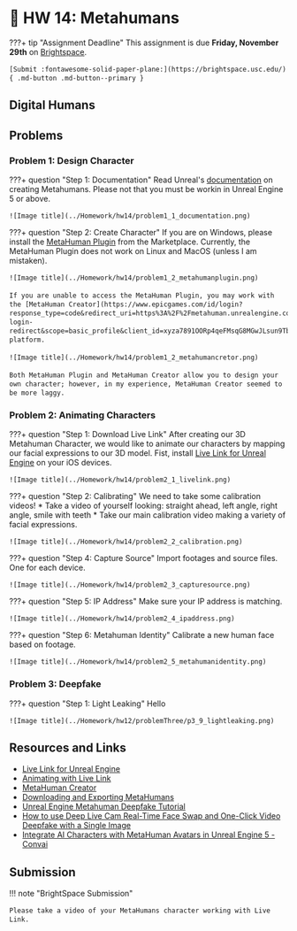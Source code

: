 # 👼 HW 14: Metahumans
???+ tip "Assignment Deadline"
    This assignment is due **Friday, November 29th** on [Brightspace](https://brightspace.usc.edu/).

    [Submit :fontawesome-solid-paper-plane:](https://brightspace.usc.edu/){ .md-button .md-button--primary }

## Digital Humans

## Problems

### Problem 1: Design Character

???+ question "Step 1: Documentation"
    Read Unreal's [documentation](https://dev.epicgames.com/documentation/en-us/metahuman/creating-a-metahuman-in-metahuman-creator) on creating Metahumans. Please not that you must be workin in Unreal Engine 5 or above. 

    ![Image title](../Homework/hw14/problem1_1_documentation.png)

???+ question "Step 2: Create Character"
    If you are on Windows, please install the [MetaHuman Plugin](https://www.fab.com/listings/055a6486-ad17-4590-aa1e-261d47f7f041) from the Marketplace. Currently, the MetaHuman Plugin does not work on Linux and MacOS (unless I am mistaken). 

    ![Image title](../Homework/hw14/problem1_2_metahumanplugin.png)

    If you are unable to access the MetaHuman Plugin, you may work with the [MetaHuman Creator](https://www.epicgames.com/id/login?response_type=code&redirect_uri=https%3A%2F%2Fmetahuman.unrealengine.com%2Feos-login-redirect&scope=basic_profile&client_id=xyza7891OORp4qeFMsqG8MGwJLsun9Tb) platform. 

    ![Image title](../Homework/hw14/problem1_2_metahumancretor.png)

    Both MetaHuman Plugin and MetaHuman Creator allow you to design your own character; however, in my experience, MetaHuman Creator seemed to be more laggy.

### Problem 2: Animating Characters

???+ question "Step 1: Download Live Link"
    After creating our 3D Metahuman Character, we would like to animate our characters by mapping our facial expressions to our 3D model.
    Fist, install [Live Link for Unreal Engine](https://apps.apple.com/us/app/live-link-face/id1495370836) on your iOS devices. 

    ![Image title](../Homework/hw14/problem2_1_livelink.png)

???+ question "Step 2: Calibrating"
    We need to take some calibration videos! 
    * Take a video of yourself looking: straight ahead, left angle, right angle, smile with teeth
    * Take our main calibration video making a variety of facial expressions.

    ![Image title](../Homework/hw14/problem2_2_calibration.png)

???+ question "Step 4: Capture Source"
    Import footages and source files. One for each device.

    ![Image title](../Homework/hw14/problem2_3_capturesource.png)

???+ question "Step 5: IP Address"
    Make sure your IP address is matching. 

    ![Image title](../Homework/hw14/problem2_4_ipaddress.png)

???+ question "Step 6: Metahuman Identity"
    Calibrate a new human face based on footage.

    ![Image title](../Homework/hw14/problem2_5_metahumanidentity.png)

### Problem 3: Deepfake

???+ question "Step 1: Light Leaking"
    Hello

    ![Image title](../Homework/hw12/problemThree/p3_9_lightleaking.png)

## Resources and Links
* [Live Link for Unreal Engine](https://apps.apple.com/us/app/live-link-face/id1495370836)
* [Animating with Live Link](https://dev.epicgames.com/documentation/en-us/metahuman/animating-metahumans-with-livelink-in-unreal-engine)
* [MetaHuman Creator](https://metahuman.unrealengine.com/)
* [Downloading and Exporting MetaHumans](https://dev.epicgames.com/documentation/en-us/metahuman/downloading-and-exporting-metahumans)
* [Unreal Engine Metahuman Deepfake Tutorial](https://www.youtube.com/watch?v=qJ596eXPqHc)
* [How to use Deep Live Cam Real-Time Face Swap and One-Click Video Deepfake with a Single Image](https://medium.com/@researchgraph/how-to-use-deep-live-cam-real-time-face-swap-and-one-click-video-deepfake-with-a-single-image-bfd3e948e0c0)
* [Integrate AI Characters with MetaHuman Avatars in Unreal Engine 5 - Convai](https://convai.com/blog/create-ai-characters-with-metahumans-unreal-engine)
## Submission

!!! note "BrightSpace Submission"

    Please take a video of your MetaHumans character working with Live Link.
